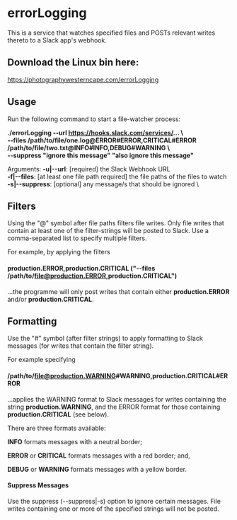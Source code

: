 # errorLogging

This is a service that watches specified files and POSTs relevant writes thereto to a Slack app's webhook.

## Download the Linux bin here:
https://photographywesterncape.com/errorLogging

## Usage
Run the following command to start a file-watcher process:

**./errorLogging --url https://hooks.slack.com/services/... \\ \
--files /path/to/file/one.log@ERROR#ERROR,CRITICAL#ERROR /path/to/file/two.txt@INFO#INFO,DEBUG#WARNING \\ \
--suppress "ignore this message" "also ignore this message"**

Arguments:
**-u|--url**: [required] the Slack Webhook URL \
**-f|--files**: [at least one file path required] the file paths of the files to watch \
**-s|--suppress**: [optional] any message/s that should be ignored \

## Filters
Using the "@" symbol after file paths filters file writes. Only file writes that contain at least one of the filter-strings will be posted to Slack. Use a comma-separated list to specify multiple filters. 

For example, by applying the filters
#### production.ERROR,production.CRITICAL ("--files /path/to/file@production.ERROR,production.CRITICAL") 
...the programme will only post writes that contain either **production.ERROR** and/or **production.CRITICAL**.

## Formatting
Use the "#" symbol (after filter strings) to apply formatting to Slack messages (for writes that contain the filter string). 

For example specifying 
#### /path/to/file@production.WARNING#WARNING,production.CRITICAL#ERROR
...applies the WARNING format to Slack messages for writes containing the string **production.WARNING**, and the ERROR format for those containing **production.CRITICAL** (see below).

There are three formats available:

**INFO** formats messages with a neutral border;

**ERROR** or **CRITICAL** formats messages with a red border; and,

**DEBUG** or **WARNING** formats messages with a yellow border.

#### Suppress Messages
Use the suppress (--suppress|-s) option to ignore certain messages. File writes containing one or more of the specified strings will not be posted.

